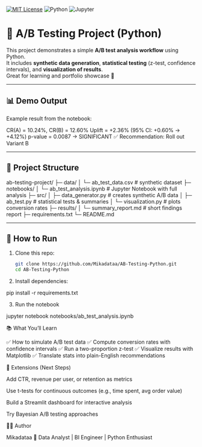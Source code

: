 [![MIT License](https://img.shields.io/badge/License-MIT-green.svg)](LICENSE)
![Python](https://img.shields.io/badge/Python-3.9%2B-blue.svg)
![Jupyter](https://img.shields.io/badge/Jupyter-Notebook-orange.svg)



# 🧪 A/B Testing Project (Python)

This project demonstrates a simple **A/B test analysis workflow** using Python.  
It includes **synthetic data generation**, **statistical testing** (z-test, confidence intervals), and **visualization of results**.  
Great for learning and portfolio showcase 🎯

---

## 📊 Demo Output
Example result from the notebook:

CR(A) = 10.24%, CR(B) = 12.60%
Uplift = +2.36% (95% CI: +0.60% → +4.12%)
p-value = 0.0087 → SIGNIFICANT ✅
Recommendation: Roll out Variant B


---

## 📂 Project Structure
ab-testing-project/
├─ data/
│ └─ ab_test_data.csv # synthetic dataset
├─ notebooks/
│ └─ ab_test_analysis.ipynb # Jupyter Notebook with full analysis
├─ src/
│ ├─ data_generator.py # creates synthetic A/B data
│ ├─ ab_test.py # statistical tests & summaries
│ └─ visualization.py # plots conversion rates
├─ results/
│ └─ summary_report.md # short findings report
├─ requirements.txt
└─ README.md


---

## 🚀 How to Run
1. Clone this repo:
   ```bash
   git clone https://github.com/Mikadataa/AB-Testing-Python.git
   cd AB-Testing-Python

2. Install dependencies:

pip install -r requirements.txt

3. Run the notebook

jupyter notebook notebooks/ab_test_analysis.ipynb

📚 What You’ll Learn

✅ How to simulate A/B test data
✅ Compute conversion rates with confidence intervals
✅ Run a two-proportion z-test
✅ Visualize results with Matplotlib
✅ Translate stats into plain-English recommendations

🔮 Extensions (Next Steps)

Add CTR, revenue per user, or retention as metrics

Use t-tests for continuous outcomes (e.g., time spent, avg order value)

Build a Streamlit dashboard for interactive analysis

Try Bayesian A/B testing approaches

👩‍💻 Author

Mikadataa
📌 Data Analyst | BI Engineer | Python Enthusiast
